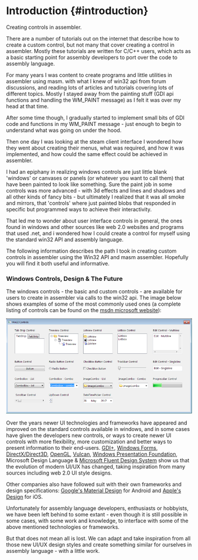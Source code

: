 # Introduction {#introduction}

Creating controls in assembler.

There are a number of tutorials out on the internet that describe how to create a custom control, but not many that cover creating a control in assembler. Mostly these tutorials are written for C/C++ users, which acts as a basic starting point for assembly developers to port over the code to assembly language.

For many years I was content to create programs and little utilities in assembler using masm. with what I knew of win32 api from forum discussions, and reading lots of articles and tutorials covering lots of different topics. Mostly I stayed away from the painting stuff \(GDI api functions and handling the WM\_PAINT message\) as I felt it was over my head at that time.

After some time though, I gradually started to implement small bits of GDI code and functions in my WM\_PAINT message - just enough to begin to understand what was going on under the hood.

Then one day I was looking at the steam client interface I wondered how they went about creating their menus, what was required, and how it was implemented, and how could the same effect could be achieved in assembler.

I had an epiphany in realizing windows controls are just little blank 'windows' or canvases or panels \(or whatever you want to call them\) that have been painted to look like something. Sure the paint job in some controls was more advanced - with 3d effects and lines and shadows and all other kinds of fancy bits - but ultimately I realized that it was all smoke and mirrors, that 'controls' where just painted blobs that responded in specific but programmed ways to achieve their interactivity.

That led me to wonder about user interface controls in general, the ones found in windows and other sources like web 2.0 websites and programs that used .net, and i wondered how I could create a control for myself using the standard win32 API and assembly language.

The following information describes the path I took in creating custom controls in assembler using the Win32 API and masm assembler. Hopefully you will find it both useful and informative.

### Windows Controls, Design & The Future

The windows controls - the basic and custom controls - are available for users to create in assembler via calls to the win32 api. The image below shows examples of some of the most commonly used ones \(a complete listing of controls can be found on the [msdn microsoft website](https://msdn.microsoft.com/en-us/library/windows/desktop/bb773169%28v=vs.85%29.aspx)\):

![](/assets/win32controls.png)

Over the years newer UI technologies and frameworks have appeared and improved on the standard controls available in windows, and in some cases have given the developers new controls, or ways to create newer UI controls with more flexibility, more customization and better ways to present information to their end-users. [GDI+](https://msdn.microsoft.com/en-us/library/ms533798%28v=vs.85%29.aspx), [Windows Forms](https://msdn.microsoft.com/en-us/library/dd30h2yb%28v=vs.110%29.aspx), [DirectX/Direct3D](https://msdn.microsoft.com/en-us/library/windows/desktop/bb153256%28v=vs.85%29.aspx), [OpenGL](https://www.opengl.org/), [Vulcan](https://www.khronos.org/vulkan/), [Windows Presentation Foundation](https://msdn.microsoft.com/en-us/library/aa663364.aspx), Microsoft Design Language & [Microsoft Fluent Design System](https://developer.microsoft.com/en-us/windows/apps/design) show us that the evolution of modern UI/UX has changed, taking inspiration from many sources including web 2.0 UI style designs.

Other companies also have followed suit with their own frameworks and design specifications: [Google's Material Design](https://material.io/guidelines/) for Android and [Apple's Design](https://developer.apple.com/design/) for iOS.

Unfortunately for assembly language developers, enthusiasts or hobbyists, we have been left behind to some extant - even though it is still possible in some cases, with some work and knowledge, to interface with some of the above mentioned technologies or frameworks.

But that does not mean all is lost. We can adapt and take inspiration from all those new UI/UX design styles and create something similar for ourselves in assembly language - with a little work.

